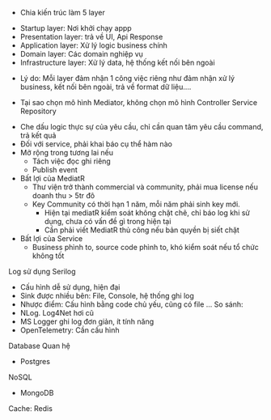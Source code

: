 - Chia kiến trúc làm 5 layer
+ Startup layer: Nơi khởi chạy appp
+ Presentation layer: trả về UI, Api Response
+ Application layer: Xử lý logic business chính
+ Domain layer: Các domain nghiệp vụ
+ Infrastructure layer: Xử lý data, hệ thống kết nối bên ngoài
- Lý do: Mỗi layer đảm nhận 1 công việc riêng như đảm nhận xử lý business, kết nối bên ngoài, trả về format dữ liệu....

- Tại sao chọn mô hình Mediator, không chọn mô hình Controller Service Repository
+ Che dấu logic thực sự của yêu cầu, chỉ cần quan tâm yêu cầu command, trả kết quả
+ Đối với service, phải khai báo cụ thể hàm nào
+ Mở rộng trong tương lai nếu
  + Tách việc đọc ghi riêng
  + Publish event
+ Bất lợi của MediatR
  + Thư viện trở thành commercial và community, phải mua license nếu doanh thu > 5tr đô
  + Key Community có thời hạn 1 năm, mỗi năm phải sinh key mới. 
    + Hiện tại mediatR kiểm soát không chặt chẽ, chỉ báo log khi sử dụng, chưa có vấn đề gì trong hiện tại
    + Cần phải viết MediatR thủ công nếu bản quyền bị siết chặt
+ Bất lợi của Service
  + Business phình to, source code phình to, khó kiểm soát nếu tổ chức không tốt

Log sử dụng Serilog
- Cấu hình dễ sử dụng, hiện đại
- Sink được nhiều bên: File, Console, hệ thống ghi log
- Nhược điểm: Cấu hình bằng code chủ yếu, cũng có file ...
So sánh:
- NLog. Log4Net hơi cũ
- MS Logger ghi log đơn giản, ít tính năng
- OpenTelemetry: Cần cấu hình


Database Quan hệ
- Postgres

NoSQL 
- MongoDB

Cache: Redis